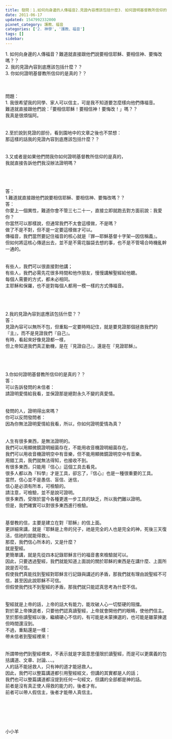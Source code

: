```yaml
---
title: 發問：1.如何向身邊的人傳福音2.見證內容應該包括什麼3. 如何證明基督教所信仰的是真的
date: 2011-06-17
updated: 1547992332000
pixnet_category: 護教、福音
categories: ['2. 神學', '護教、福音']
tags: []
sidebar: 
---
```


<p>1.	如何向身邊的人傳福音？難道就直接跟他們說要相信耶穌、要相信神、要悔改嗎？？<br/>2.	我的見證內容到底應該包括什麼？？<br/>3.	你如何證明基督教所信仰的是真的？？<br/><!--more--><br/><br/><br/>問題：<br/>1. 我很希望我的同學、家人可以信主，可是我不知道要怎麼樣向他們傳福音。<br/>難道就直接跟他們說：「要相信耶穌！要相信神！要悔改！」嗎？？<br/>我真是很煩惱阿。<br/> <br/><br/>2.至於說到見證的部份，看到園地中的文章之後也不禁想：<br/>那這樣的話我的見證內容到底應該包括什麼？？<br/><br/> <br/>3.又或者是如果他們問我你如何證明基督教所信仰的是真的，<br/>我就直接告訴他們我沒辦法證明嗎？<br/><br/><br/><br/><br/>答：<br/>1.難道就直接跟他們說要相信耶穌、要相信神、要悔改嗎？？<br/>答：<br/>你愛上一個異性，難道你會不管三七二十一，直接立即就跑去對方面前說：我愛你？<br/>你當然可以那樣說，但通常我們不太會這樣做，不是嗎？<br/>做了不是不對，但不是一定要這樣做才可以。<br/>傳福音，我們當然要記住福音的核心就是『罪—耶穌基督十字架—因信稱義』。<br/>但如何將這核心傳遞出去，並不是不需花腦袋去想的事，也不是不管場合時機亂幹一通的。<br/><br/><br/>有些人，我們可以很直接對他講；<br/>有些人，我們必需先花很多時間和他作朋友，慢慢講解聖經給他聽。<br/>每個人需要的方式，都未必相同。<br/>主耶穌和保羅，也不是對每個人都用一模一樣的方式傳福音。<br/> <br/><br/><br/><br/>2.我的見證內容到底應該包括什麼？？<br/>答：<br/>見證內容可以無所不包，但重點一定要時時記住，就是要見證那個拯救我們的『主』，而不是見證我們『自己』。<br/>有時，看起來好像見證都一樣，<br/>但上帝知道我們真正動機，是在『見證自己』，還是在『見證耶穌』。<br/> <br/><br/><br/><br/>3.你如何證明基督教所信仰的是真的？？<br/>答：<br/>可以告訴發問的未信者：<br/>請證明愛情給我看，並保證那是絕對永久不變的真愛情。<br/><br/><br/>發問的人，證明得出來嗎？<br/>你可以反問發問者：<br/>因為你無法證明愛情給我看，所以，你如何證明愛情為真？<br/><br/><br/>人生有很多東西，是無法證明的。<br/>我們可以用顯微鏡證明細菌存在，不能用收音機證明細菌存在。<br/>我們可以用收音機證明空中有音樂，但不能用顯微鏡證明空中有音樂。<br/>用錯工具，我們就無法得知，也接收不到。<br/>有很多東西，只能用『信心』這個工具去看見。<br/>很多人都以為『科學』才是工具，卻忘了，『信心』也是一種很重要的工具。<br/>當然，信心並不是愚信、盲信、迷信，<br/>信心是必須有所本，可檢驗的。<br/>請注意，可檢驗，並不是說可證明。<br/>很多東西，受限於當今各種更進一步工具的缺乏，所以我們難以證明。<br/>但是，我們確實可以對很多東西進行檢驗。<br/><br/><br/>基督教的信，主要是建立在對『耶穌』的信上面。<br/>更詳細來講，就是『耶穌是上帝的兒子，祂是完全的人也是完全的神，死後三天復活，信祂的就能得救』。<br/>那麼，我們信心所本的，又是什麼？<br/>就是聖經。<br/>更簡單講，就是先從四本記錄耶穌言行的福音書來檢驗就可以。<br/>因此，只要透過聖經，我們就能知道上面說的關於耶穌的東西是在講什麼、上面所說是否可信。<br/>假使我們真能找到聖經對耶穌言行記錄與講述的矛盾，那我們就有理由說聖經不可信，甚至因此說耶穌不可信。<br/>但假使我們找不到聖經的矛盾，那我們就只能認真思考為什麼不信。<br/><br/><br/>聖經就是上帝的話，上帝的話大有能力，能攻破人心一切堅硬的阻擋。<br/>對於蒙上帝揀選者，只要他們認真讀聖經，上帝就會開他們的眼睛，使他們信主。<br/>至於那些讀聖經以後，繼續硬心不信的，有可能是未蒙揀選的，也可能是雖蒙揀選但時間還沒到。<br/>不過，重點還是一樣：<br/>帶未信者到聖經裡來！<br/><br/><br/>所謂帶他們到聖經裡來，不表示就是字面意思僅限於讀聖經，而是可以更廣義的包括講道、文章、討論、、、。<br/>人的話不能拯救人，只有神的道才能拯救人。<br/>因此，我們可以整篇講道都引用聖經經文，但講的其實都是人的話；<br/>我們也可以整篇講道都沒提到任何一句經文，但講的全部都是神的話。<br/>前者是沒有真正使人得救的能力的，後者才有。<br/>前者可以帶人假信主，後者才能帶人真信主。<br/><br/> <br/><br/><br/><br/><br/>小小羊<br/><br/><br/><br/><br/><br/><br/><br/><br/>
</p>